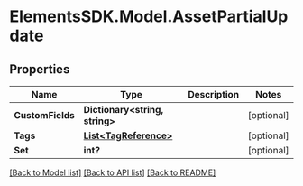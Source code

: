 # ElementsSDK.Model.AssetPartialUpdate

## Properties

Name | Type | Description | Notes
------------ | ------------- | ------------- | -------------
**CustomFields** | **Dictionary&lt;string, string&gt;** |  | [optional] 
**Tags** | [**List&lt;TagReference&gt;**](TagReference.md) |  | [optional] 
**Set** | **int?** |  | [optional] 

[[Back to Model list]](../#documentation-for-models) [[Back to API list]](../#documentation-for-api-endpoints) [[Back to README]](../)

